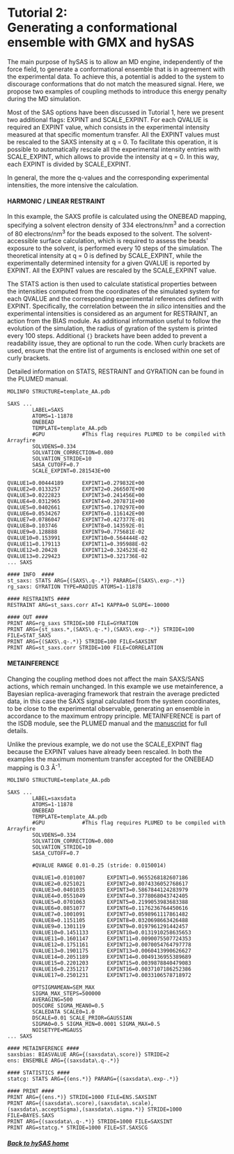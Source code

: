 # Tutorial 2:<br> Generating a conformational ensemble with GMX and hySAS
The main purpose of hySAS is to allow an MD engine, independently of the force field, to generate a conformational ensemble that is in agreement with the experimental data. To achieve this, a potential is added to the system to discourage conformations that do not match the measured signal. Here, we propose two examples of coupling methods to introduce this energy penalty during the MD simulation.

Most of the SAS options have been discussed in Tutorial 1, here we present two additional flags: EXPINT and SCALE_EXPINT. For each QVALUE is required an EXPINT value, which consists in the experimental intensity measured at that specific momentum transfer. All the EXPINT values must be rescaled to the SAXS intensity at q = 0. To facilitate this operation, it is possible to automatically rescale all the experimental intensity entries with SCALE_EXPINT, which allows to provide the intensity at q = 0. In this way, each EXPINT is divided by SCALE_EXPINT.

In general, the more the q-values and the corresponding experimental intensities, the more intensive the calculation.

#### HARMONIC / LINEAR RESTRAINT

In this example, the SAXS profile is calculated using the ONEBEAD mapping, specifying a solvent electron density of 334 electrons/nm<sup>3</sup> and a correction of 80 electrons/nm<sup>3</sup> for the beads exposed to the solvent. The solvent-accessible surface calculation, which is required to assess the beads' exposure to the solvent, is performed every 10 steps of the simulation. The theoretical intensity at q = 0 is defined by SCALE_EXPINT, while the experimentally determined intensity for a given QVALUE is reported by EXPINT. All the EXPINT values are rescaled by the SCALE_EXPINT value.

The STATS action is then used to calculate statistical properties between the intensities computed from the coordinates of the simulated system for each QVALUE and the corresponding experimental references defined with EXPINT. Specifically, the correlation between the *in silico* intensities and the experimental intensities is considered as an argument for RESTRAINT, an action from the BIAS module. As additional information useful to follow the evolution of the simulation, the radius of gyration of the system is printed every 100 steps. Additional `{}` brackets have been added to prevent a readability issue, they are optional to run the code. When curly brackets are used, ensure that the entire list of arguments is enclosed within one set of curly brackets.

Detailed information on STATS, RESTRAINT and GYRATION can be found in the PLUMED manual.

```plumed
MOLINFO STRUCTURE=template_AA.pdb

SAXS ...
        LABEL=SAXS
        ATOMS=1-11878
        ONEBEAD
        TEMPLATE=template_AA.pdb
        #GPU            #This flag requires PLUMED to be compiled with Arrayfire
        SOLVDENS=0.334
        SOLVATION_CORRECTION=0.080
        SOLVATION_STRIDE=10
        SASA_CUTOFF=0.7
        SCALE_EXPINT=0.281543E+00

QVALUE1=0.00444189      EXPINT1=0.279832E+00
QVALUE2=0.0133257       EXPINT2=0.266507E+00
QVALUE3=0.0222823       EXPINT3=0.241456E+00
QVALUE4=0.0312965       EXPINT4=0.207871E+00
QVALUE5=0.0402661       EXPINT5=0.170297E+00
QVALUE6=0.0534267       EXPINT6=0.116142E+00
QVALUE7=0.0786047       EXPINT7=0.427377E-01
QVALUE8=0.103746        EXPINT8=0.143592E-01
QVALUE9=0.128888        EXPINT9=0.775681E-02
QVALUE10=0.153991       EXPINT10=0.564444E-02
QVALUE11=0.179113       EXPINT11=0.395988E-02
QVALUE12=0.20428        EXPINT12=0.324523E-02
QVALUE13=0.229423       EXPINT13=0.321736E-02
... SAXS

#### INFO  ####
st_saxs: STATS ARG={(SAXS\.q-.*)} PARARG={(SAXS\.exp-.*)}
rg_saxs: GYRATION TYPE=RADIUS ATOMS=1-11878

#### RESTRAINTS ####
RESTRAINT ARG=st_saxs.corr AT=1 KAPPA=0 SLOPE=-10000

#### OUT ####
PRINT ARG=rg_saxs STRIDE=100 FILE=GYRATION
PRINT ARG={st_saxs.*,(SAXS\.q-.*),(SAXS\.exp-.*)} STRIDE=100 FILE=STAT_SAXS
PRINT ARG={(SAXS\.q-.*)} STRIDE=100 FILE=SAXSINT
PRINT ARG=st_saxs.corr STRIDE=100 FILE=CORRELATION
```

#### METAINFERENCE
Changing the coupling method does not affect the main SAXS/SANS actions, which remain unchanged. In this example we use metainference, a Bayesian replica-averaging framework that restrain the average predicted data, in this case the SAXS signal calculated from the system coordinates, to be close to the experimental observable, generating an ensemble in accordance to the maximum entropy principle. METAINFERENCE is part of the ISDB module, see the PLUMED manual and the [manuscript](https://doi.org/10.1126/sciadv.1501177) for full details.

Unlike the previous example, we do not use the SCALE_EXPINT flag because the EXPINT values have already been rescaled. In both the examples the maximum momentum transfer accepted for the ONEBEAD mapping is 0.3 Å<sup>-1</sup>.

```plumed
MOLINFO STRUCTURE=template_AA.pdb

SAXS ...
        LABEL=saxsdata
        ATOMS=1-11878
        ONEBEAD
        TEMPLATE=template_AA.pdb
        #GPU            #This flag requires PLUMED to be compiled with Arrayfire
        SOLVDENS=0.334
        SOLVATION_CORRECTION=0.080
        SOLVATION_STRIDE=10
        SASA_CUTOFF=0.7

        #QVALUE RANGE 0.01-0.25 (stride: 0.0150014)

        QVALUE1=0.0101007       EXPINT1=0.9655268182607186
        QVALUE2=0.0251021       EXPINT2=0.8074336052768617
        QVALUE3=0.0401035       EXPINT3=0.5867844124283979
        QVALUE4=0.0551049       EXPINT4=0.3778068043742405
        QVALUE5=0.0701063       EXPINT5=0.2199053983683388
        QVALUE6=0.0851077       EXPINT6=0.1176236764450616
        QVALUE7=0.1001091       EXPINT7=0.0598961117861482
        QVALUE8=0.1151105       EXPINT8=0.0320698663426488
        QVALUE9=0.1301119       EXPINT9=0.0197961291442457
        QVALUE10=0.1451133      EXPINT10=0.0131910258635653
        QVALUE11=0.1601147      EXPINT11=0.0090075507724353
        QVALUE12=0.1751161      EXPINT12=0.0070054764797778
        QVALUE13=0.1901175      EXPINT13=0.0060413990626627
        QVALUE14=0.2051189      EXPINT14=0.0049136955389689
        QVALUE15=0.2201203      EXPINT15=0.0039878840479083
        QVALUE16=0.2351217      EXPINT16=0.0037107186252386
        QVALUE17=0.2501231      EXPINT17=0.0033106578718972

        OPTSIGMAMEAN=SEM_MAX
        SIGMA_MAX_STEPS=500000
        AVERAGING=500
        DOSCORE SIGMA_MEAN0=0.5
        SCALEDATA SCALE0=1.0
        DSCALE=0.01 SCALE_PRIOR=GAUSSIAN
        SIGMA0=0.5 SIGMA_MIN=0.0001 SIGMA_MAX=0.5
        NOISETYPE=MGAUSS
... SAXS

#### METAINFERENCE ####
saxsbias: BIASVALUE ARG={(saxsdata\.score)} STRIDE=2
ens: ENSEMBLE ARG={(saxsdata\.q-.*)}

#### STATISTICS ####
statcg: STATS ARG={(ens.*)} PARARG={(saxsdata\.exp-.*)}

#### PRINT ####
PRINT ARG={(ens.*)} STRIDE=1000 FILE=ENS.SAXSINT
PRINT ARG={(saxsdata\.score),(saxsdata\.scale),(saxsdata\.acceptSigma),(saxsdata\.sigma.*)} STRIDE=1000 FILE=BAYES.SAXS
PRINT ARG={(saxsdata\.q-.*)} STRIDE=1000 FILE=SAXSINT
PRINT ARG=statcg.* STRIDE=1000 FILE=ST.SAXSCG
```

##### [Back to hySAS home](NAVIGATION.md)